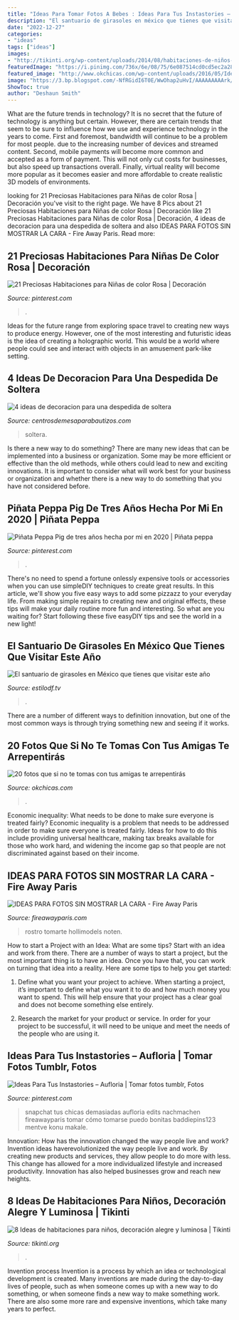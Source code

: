 ```yaml
---
title: "Ideas Para Tomar Fotos A Bebes : Ideas Para Tus Instastories – Aufloria"
description: "El santuario de girasoles en méxico que tienes que visitar este año"
date: "2022-12-27"
categories:
- "ideas"
tags: ["ideas"]
images:
- "http://tikinti.org/wp-content/uploads/2014/08/habitaciones-de-niños-tikinti-1-684x1024.jpg"
featuredImage: "https://i.pinimg.com/736x/6e/08/75/6e087514cd0cd5ec2a28cc30aea2fb7f.jpg"
featured_image: "http://www.okchicas.com/wp-content/uploads/2016/05/Ideas-de-fotos-para-mejores-amigas-5.jpg"
image: "https://3.bp.blogspot.com/-NfRGidI6T0E/WwOhap2uHvI/AAAAAAAAArk/xFylMEhsdtcvYo811zngkR6a4YG18mkTQCLcBGAs/w1200-h630-p-k-no-nu/minuuu.jpg"
ShowToc: true
author: "Deshaun Smith"
---
```



What are the future trends in technology?
It is no secret that the future of technology is anything but certain. However, there are certain trends that seem to be sure to influence how we use and experience technology in the years to come. 
First and foremost, bandwidth will continue to be a problem for most people. due to the increasing number of devices and streamed content. Second, mobile payments will become more common and accepted as a form of payment. This will not only cut costs for businesses, but also speed up transactions overall. Finally, virtual reality will become more popular as it becomes easier and more affordable to create realistic 3D models of environments.

	

		
looking for 21 Preciosas Habitaciones para Niñas de color Rosa | Decoración you've visit to the right page. We have 8 Pics about 21 Preciosas Habitaciones para Niñas de color Rosa | Decoración like 21 Preciosas Habitaciones para Niñas de color Rosa | Decoración, 4 ideas de decoracion para una despedida de soltera and also IDEAS PARA FOTOS SIN MOSTRAR LA CARA - Fire Away Paris. Read more:
		
    
## 21 Preciosas Habitaciones Para Niñas De Color Rosa | Decoración

<img loading=lazy src="https://i.pinimg.com/736x/6e/08/75/6e087514cd0cd5ec2a28cc30aea2fb7f.jpg" onerror="this.onerror=null;this.src='https://tse3.mm.bing.net/th?id=OIP.H2NLrMrsMF4p8XF2P_V4EwHaJ3&amp;pid=15.1';" alt="21 Preciosas Habitaciones para Niñas de color Rosa | Decoración">

_Source: pinterest.com_

>. 

	

Ideas for the future range from exploring space travel to creating new ways to produce energy. However, one of the most interesting and futuristic ideas is the idea of creating a holographic world. This would be a world where people could see and interact with objects in an amusement park-like setting.

    
## 4 Ideas De Decoracion Para Una Despedida De Soltera

<img loading=lazy src="https://centrosdemesaparabautizos.com/wp-content/uploads/2020/05/decoracion-para-una-despedida-de-soltera-en-casa.jpg" onerror="this.onerror=null;this.src='https://tse3.mm.bing.net/th?id=OIP.szf-bqCj6cY2glP2HXz9yAAAAA&amp;pid=15.1';" alt="4 ideas de decoracion para una despedida de soltera">

_Source: centrosdemesaparabautizos.com_

>soltera. 

	

Is there a new way to do something?
There are many new ideas that can be implemented into a business or organization. Some may be more efficient or effective than the old methods, while others could lead to new and exciting innovations. It is important to consider what will work best for your business or organization and whether there is a new way to do something that you have not considered before.

    
## Piñata Peppa Pig De Tres Años Hecha Por Mi En 2020 | Piñata Peppa

<img loading=lazy src="https://i.pinimg.com/736x/56/a2/d0/56a2d0d966a3d299fb3907ef689f380a.jpg" onerror="this.onerror=null;this.src='https://tse1.mm.bing.net/th?id=OIP.hYIE8jxDa7Fv05PIC-cCkwHaMV&amp;pid=15.1';" alt="Piñata Peppa Pig de tres años hecha por mi en 2020 | Piñata peppa">

_Source: pinterest.com_

>. 

	

There's no need to spend a fortune onlessly expensive tools or accessories when you can use simpleDIY techniques to create great results. In this article, we'll show you five easy ways to add some pizzazz to your everyday life. From making simple repairs to creating new and original effects, these tips will make your daily routine more fun and interesting. So what are you waiting for? Start following these five easyDIY tips and see the world in a new light!

    
## El Santuario De Girasoles En México Que Tienes Que Visitar Este Año

<img loading=lazy src="https://www.estilodf.tv/wp-content/uploads/2020/01/9db19a3df02337ef317a05e9e085ed82-420x591.jpg" onerror="this.onerror=null;this.src='https://tse4.mm.bing.net/th?id=OIP.gevM0beH0dlB28y_azFDaQAAAA&amp;pid=15.1';" alt="El santuario de girasoles en México que tienes que visitar este año">

_Source: estilodf.tv_

>. 

	

There are a number of different ways to definition innovation, but one of the most common ways is through trying something new and seeing if it works.

    
## 20 Fotos Que Si No Te Tomas Con Tus Amigas Te Arrepentirás

<img loading=lazy src="http://www.okchicas.com/wp-content/uploads/2016/05/Ideas-de-fotos-para-mejores-amigas-5.jpg" onerror="this.onerror=null;this.src='https://tse4.mm.bing.net/th?id=OIP.rrGRL4fUllZvfC68ruRKjwHaHY&amp;pid=15.1';" alt="20 fotos que si no te tomas con tus amigas te arrepentirás">

_Source: okchicas.com_

>. 

	

Economic inequality: What needs to be done to make sure everyone is treated fairly?
Economic inequality is a problem that needs to be addressed in order to make sure everyone is treated fairly. Ideas for how to do this include providing universal healthcare, making tax breaks available for those who work hard, and widening the income gap so that people are not discriminated against based on their income.

    
## IDEAS PARA FOTOS SIN MOSTRAR LA CARA - Fire Away Paris

<img loading=lazy src="https://3.bp.blogspot.com/-NfRGidI6T0E/WwOhap2uHvI/AAAAAAAAArk/xFylMEhsdtcvYo811zngkR6a4YG18mkTQCLcBGAs/w1200-h630-p-k-no-nu/minuuu.jpg" onerror="this.onerror=null;this.src='https://tse1.mm.bing.net/th?id=OIP.ZmRW1agJzooueMskcRid_QHaD4&amp;pid=15.1';" alt="IDEAS PARA FOTOS SIN MOSTRAR LA CARA - Fire Away Paris">

_Source: fireawayparis.com_

>rostro tomarte hollimodels noten. 

	

How to start a Project with an Idea: What are some tips?
Start with an idea and work from there. There are a number of ways to start a project, but the most important thing is to have an idea. Once you have that, you can work on turning that idea into a reality. Here are some tips to help you get started:
1. Define what you want your project to achieve. When starting a project, it’s important to define what you want it to do and how much money you want to spend. This will help ensure that your project has a clear goal and does not become something else entirely.

2. Research the market for your product or service. In order for your project to be successful, it will need to be unique and meet the needs of the people who are using it.

    
## Ideas Para Tus Instastories – Aufloria | Tomar Fotos Tumblr, Fotos

<img loading=lazy src="https://i.pinimg.com/736x/e6/e4/b5/e6e4b52fed34747a3872edbda5fbd6d7.jpg" onerror="this.onerror=null;this.src='https://tse4.mm.bing.net/th?id=OIP.6KTcvBK_2jc_Ze-tRgWoqwHaNK&amp;pid=15.1';" alt="Ideas Para Tus Instastories – Aufloria | Tomar fotos tumblr, Fotos">

_Source: pinterest.com_

>snapchat tus chicas demasiadas aufloria edits nachmachen fireawayparis tomar cómo tomarse puedo bonitas baddiepins123 mentve konu makale. 

	

Innovation: How has the innovation changed the way people live and work?
Invention ideas haverevolutionized the way people live and work. By creating new products and services, they allow people to do more with less. This change has allowed for a more individualized lifestyle and increased productivity. Innovation has also helped businesses grow and reach new heights.

    
## 8 Ideas De Habitaciones Para Niños, Decoración Alegre Y Luminosa | Tikinti

<img loading=lazy src="http://tikinti.org/wp-content/uploads/2014/08/habitaciones-de-niños-tikinti-1-684x1024.jpg" onerror="this.onerror=null;this.src='https://tse2.mm.bing.net/th?id=OIP.w75_kvrwJxNDEcxQIXYe_wHaLF&amp;pid=15.1';" alt="8 Ideas de habitaciones para niños, decoración alegre y luminosa | Tikinti">

_Source: tikinti.org_

>. 

	

Invention process
Invention is a process by which an idea or technological development is created. Many inventions are made during the day-to-day lives of people, such as when someone comes up with a new way to do something, or when someone finds a new way to make something work. There are also some more rare and expensive inventions, which take many years to perfect.

